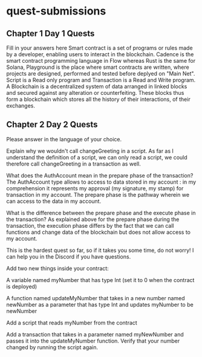 # quest-submissions

## Chapter 1 Day 1 Quests

Fill in your answers here
Smart contract is a set of programs or rules made by a developer, enabling users to interact in the blockchain.
Cadence is the smart contract programming language in Flow whereas Rust is the same for Solana,
Playground is the place where smart contracts are written, where projects are designed, performed and tested before deplyed on "Main Net".
Script is a Read only program and Transaction is a Read and Write program.
A Blockchain is a decentralized system of data arranged in linked blocks and secured against any alteration or counterfeiting. These blocks thus form a blockchain which stores all the history of their interactions, of their exchanges.


## Chapter 2 Day 2 Quests

Please answer in the language of your choice.

Explain why we wouldn't call changeGreeting in a script.
As far as I understand the definition of a script, we can only read a script, we could therefore call changeGreeting in a transaction as well.


What does the AuthAccount mean in the prepare phase of the transaction?
The AuthAccount type allows to access to data stored in my account : in my comprehension it represents my approval (my signature, my stamp) for transaction in my account. The prepare phase is the pathway wherein we can access to the data in my account.


What is the difference between the prepare phase and the execute phase in the transaction?
As explained above for the prepare phase during the transaction, the execution phase differs by the fact that we can call functions and change data of the blockchain but does not allow access to my account. 


This is the hardest quest so far, so if it takes you some time, do not worry! I can help you in the Discord if you have questions.

Add two new things inside your contract:

A variable named myNumber that has type Int (set it to 0 when the contract is deployed)

A function named updateMyNumber that takes in a new number named newNumber as a parameter that has type Int and updates myNumber to be newNumber

Add a script that reads myNumber from the contract

Add a transaction that takes in a parameter named myNewNumber and passes it into the updateMyNumber function. Verify that your number changed by running the script again.
